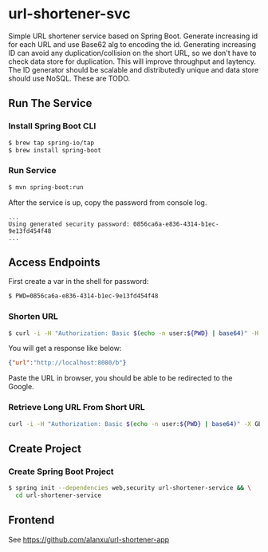 # url-shortener-svc

Simple URL shortener service based on Spring Boot. Generate increasing
id for each URL and use Base62 alg to encoding the id. Generating
increasing ID can avoid any duplication/collision on the short URL, so
we don't have to check data store for duplication. This will improve
throughput and laytency. The ID generator should be scalable and distributedly
unique and data store should use NoSQL. These are TODO.

## Run The Service
### Install Spring Boot CLI
```bash
$ brew tap spring-io/tap
$ brew install spring-boot
```
### Run Service
```bash
$ mvn spring-boot:run
```
After the service is up, copy the password from console log.
```
...
Using generated security password: 0856ca6a-e836-4314-b1ec-9e13fd454f48
...
```

## Access Endpoints
First create a var in the shell for password:
```bash
$ PWD=0856ca6a-e836-4314-b1ec-9e13fd454f48
```

### Shorten URL
```bash
$ curl -i -H "Authorization: Basic $(echo -n user:${PWD} | base64)" -H "Content-Type: application/json" -d '{"url":"https://google.ca"}' -X POST http://localhost:8080/shorten
```
You will get a response like below:
```json
{"url":"http://localhost:8080/b"}
```
Paste the URL in browser, you should be able to be redirected to the Google.

### Retrieve Long URL From Short URL
```bash
curl -i -H "Authorization: Basic $(echo -n user:${PWD} | base64)" -X GET http://localhost:8080/retrieve?shortenedUrl=http://localhost:8080/b
```

## Create Project
### Create Spring Boot Project
```bash
$ spring init --dependencies web,security url-shortener-service && \
  cd url-shortener-service
```

## Frontend

See https://github.com/alanxu/url-shortener-app
